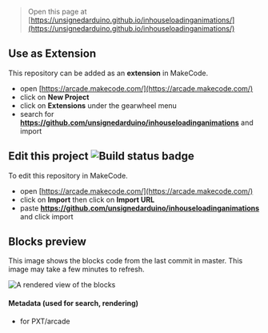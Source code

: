  


> Open this page at [https://unsignedarduino.github.io/inhouseloadinganimations/](https://unsignedarduino.github.io/inhouseloadinganimations/)

## Use as Extension

This repository can be added as an **extension** in MakeCode.

* open [https://arcade.makecode.com/](https://arcade.makecode.com/)
* click on **New Project**
* click on **Extensions** under the gearwheel menu
* search for **https://github.com/unsignedarduino/inhouseloadinganimations** and import

## Edit this project ![Build status badge](https://github.com/unsignedarduino/inhouseloadinganimations/workflows/MakeCode/badge.svg)

To edit this repository in MakeCode.

* open [https://arcade.makecode.com/](https://arcade.makecode.com/)
* click on **Import** then click on **Import URL**
* paste **https://github.com/unsignedarduino/inhouseloadinganimations** and click import

## Blocks preview

This image shows the blocks code from the last commit in master.
This image may take a few minutes to refresh.

![A rendered view of the blocks](https://github.com/unsignedarduino/inhouseloadinganimations/raw/master/.github/makecode/blocks.png)

#### Metadata (used for search, rendering)

* for PXT/arcade
<script src="https://makecode.com/gh-pages-embed.js"></script><script>makeCodeRender("{{ site.makecode.home_url }}", "{{ site.github.owner_name }}/{{ site.github.repository_name }}");</script>
